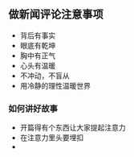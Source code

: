 ## 做新闻评论注意事项

- 背后有事实
- 眼底有乾坤
- 胸中有正气
- 心头有温暖
- 不冲动，不盲从
- 用冷静的理性温暖世界



### 如何讲好故事

- 开篇得有个东西让大家提起注意力
- 在注意力里头要埋扣
- 